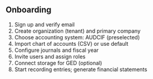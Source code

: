 ## Onboarding

1. Sign up and verify email
2. Create organization (tenant) and primary company
3. Choose accounting system: AUDCIF (preselected)
4. Import chart of accounts (CSV) or use default
5. Configure journals and fiscal year
6. Invite users and assign roles
7. Connect storage for GED (optional)
8. Start recording entries; generate financial statements
